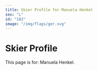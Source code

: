```yaml
---
title: Skier Profile for Manuela Henkel
sex: "L"
id: "182"
image: "/img/flags/ger.svg" 
---
```


# Skier Profile

This page is for: Manuela Henkel.
    